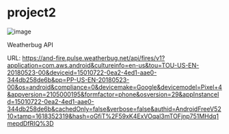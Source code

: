 # project2

![image](https://user-images.githubusercontent.com/74988074/114648193-08bb6300-9ca4-11eb-9a74-c2b757e4b5a3.png)


Weatherbug API

URL: https://and-fire.pulse.weatherbug.net/api/fires/v1?application=com.aws.android&cultureinfo=en-us&tou=TOU-US-EN-20180523-00&deviceid=15010722-0ea2-4ed1-aae0-344db258de6b&pp=PP-US-EN-20180523-00&os=android&compliance=0&devicemake=Google&devicemodel=Pixel+4&appversion=2105000195&formfactor=phone&osversion=29&appInstanceId=15010722-0ea2-4ed1-aae0-344db258de6b&cachedOnly=false&verbose=false&authid=AndroidFreeV5210×tamp=1618352319&hash=oGfiT%2F59xK4ExVOqal3mTOFjnp751MHdq1mepdDfRIQ%3D
